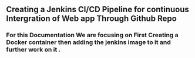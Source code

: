 ## Creating a Jenkins CI/CD Pipeline for continuous Intergration of Web app Through Github Repo ##

### For this Documentation We are focusing on First Creating a Docker container then adding the jenkins image to it and further work on it .